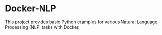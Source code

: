# Docker-NLP
This project provides basic Python examples for various Natural Language Processing (NLP) tasks with Docker.
